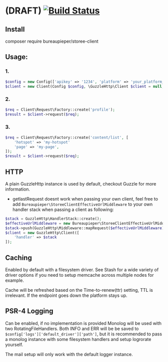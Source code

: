 (DRAFT) [![Build Status](https://api.travis-ci.org/BureauPieper/storee-php-client.svg?branch=master)](https://travis-ci.org/BureauPieper/storee-php-client)
=======

## Install

composer require bureaupieper/storee-client

## Usage:

### 1.
```php
$config = new Config(['apikey' => '1234', 'platform' => 'your_platform_id']);
$client = new Client(Config $config, \GuzzleHttp\Client $client = null, AbstractDriver $cacheDriver = null, Logger $logger = null);
```

### 2.
```php
$req = Client\Request\Factory::create('profile');
$result = $client->request($req);
```

### 3.
```php
$req = Client\Request\Factory::create('content/list', [
    'hotspot' => 'my-hotspot'
    'page' => 'my-page',
]);
$result = $client->request($req);
```

## HTTP

A plain GuzzleHttp instance is used by default, checkout Guzzle for more information.

- getlastRequest doesnt work when passing your own client, feel free to add ```Bureaupieper\StoreeClientEffectiveUrlMiddleware``` to your own handler stack
when passing a client as following:
```php
$stack = GuzzleHttp\HandlerStack::create();
$effectiveUrlMiddleware = new Bureaupieper\StoreeClientEffectiveUrlMiddleware();
$stack->push(GuzzleHttp\Middleware::mapRequest($effectiveUrlMiddleware));
$client = new GuzzleHttp\Client([
    'handler' => $stack
]);
```

## Caching

Enabled by default with a filesystem driver. See Stash for a wide variety of driver options if you need to setup memcache across multiple nodes for example.

Cache will be refreshed based on the Time-to-renew(ttr) setting, TTL is irrelevant. If the endpoint goes down the platform stays up.

## PSR-4 Logging

Can be enabled, if no implementation is provided Monolog will be used with two RotatingFileHandlers. Both INFO and ERR will be be saved to ``` $config['logs']['default_driver']['path'] ```, but it is recommended to
pass a monolog instance with some filesystem handlers and setup logrorate yourself.

The mail setup will only work with the default logger instance.